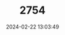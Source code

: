 ---
title: "2754"
category: "Belocephalus micanopy"
draft: false
date: 2024-02-22 13:03:49
languages:
  English: ["Big Pine Key Conehead Katydid"]
---